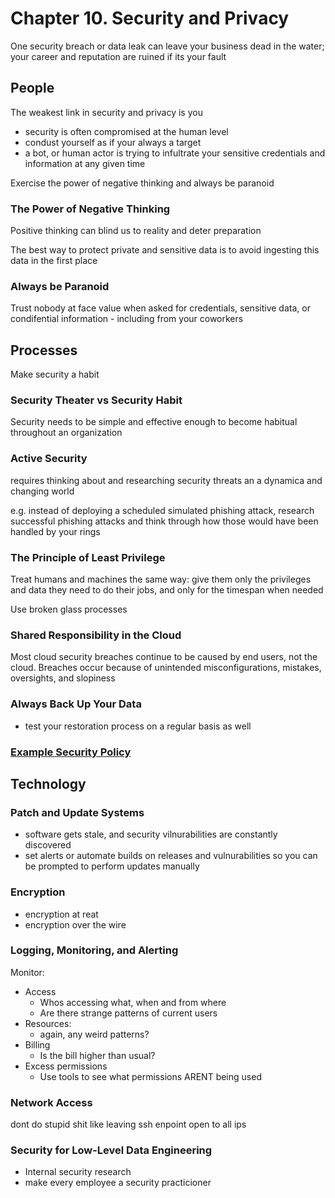 # Chapter 10. Security and Privacy

One security breach or data leak can leave your business dead in the water; your career and reputation are ruined if its your fault

## People

The weakest link in security and privacy is you

- security is often compromised at the human level
- condust yourself as if your always a target
- a bot, or human actor is trying to infultrate your sensitive credentials and information at any given time

Exercise the power of negative thinking and always be paranoid

### The Power of Negative Thinking

Positive thinking can blind us to reality and deter preparation

The best way to protect private and sensitive data is to avoid ingesting this data in the first place

### Always be Paranoid

Trust nobody at face value when asked for credentials, sensitive data, or condifential information - including from your coworkers

## Processes

Make security a habit

### Security Theater vs Security Habit

Security needs to be simple and effective enough to become habitual throughout an organization

### Active Security

requires thinking about and researching security threats an a dynamica and changing world

e.g. instead of deploying a scheduled simulated phishing attack, research successful phishing attacks and think through how those would have been handled by your rings

### The Principle of Least Privilege

Treat humans and machines the same way: give them only the privileges and data they need to do their jobs, and only for the timespan when needed

Use broken glass processes

### Shared Responsibility in the Cloud

Most cloud security breaches continue to be caused by end users, not the cloud. Breaches occur because of unintended misconfigurations, mistakes, oversights, and slopiness

### Always Back Up Your Data

- test your restoration process on a regular basis as well

### [Example Security Policy](./_SECURITY_POLICY.md)

## Technology

### Patch and Update Systems

- software gets stale, and security vilnurabilities are constantly discovered
- set alerts or automate builds on releases and vulnurabilities so you can be prompted to perform updates manually

### Encryption

- encryption at reat
- encryption over the wire

### Logging, Monitoring, and Alerting

Monitor:

- Access
  - Whos accessing what, when and from where
  - Are there strange patterns of current users
- Resources:
  - again, any weird patterns?
- Billing
  - Is the bill higher than usual?
- Excess permissions
  - Use tools to see what permissions ARENT being used

### Network Access

dont do stupid shit like leaving ssh enpoint open to all ips

### Security for Low-Level Data Engineering

- Internal security research
- make every employee a security practicioner
